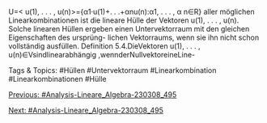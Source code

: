 U=< u(1), . . . , u(n)>={α1·u(1)+. . .+αnu(n):α1, . . . , α n∈R}
aller möglichen Linearkombinationen ist die lineare Hülle der Vektoren u(1), . . . , u(n).
Solche linearen Hüllen ergeben einen Untervektorraum mit den gleichen Eigenschaften des ursprüng-
lichen Vektorraums, wenn sie ihn nicht schon vollständig ausfüllen.
Definition 5.4.DieVektoren u(1), . . . , u(n)∈Vsindlinearabhängig ,wennderNullvektoreineLine-

   Tags & Topics:
   #Hüllen
   #Untervektorraum
   #Linearkombination
   #Linearkombinationen
   #Hülle

[Previous: #Analysis-Lineare_Algebra-230308_495](Analysis-Lineare_Algebra-230308_495.md)

[Next: #Analysis-Lineare_Algebra-230308_495](Analysis-Lineare_Algebra-230308_495.md)